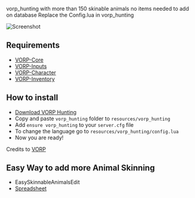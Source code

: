 vorp_hunting with more than 150 skinable animals 
no items needed to add on database 
Replace the Config.lua in vorp_hunting 

![Screenshot](https://user-images.githubusercontent.com/98257031/209950422-f93866c7-25e2-4a99-9ae8-d7b41fd04cf4.png)



## Requirements
- [VORP-Core](https://github.com/VORPCORE/VORP-Core/releases)
- [VORP-Inputs](https://github.com/VORPCORE/VORP-Inputs/releases)
- [VORP-Character](https://github.com/VORPCORE/VORP-Character/releases)
- [VORP-Inventory](https://github.com/VORPCORE/VORP-Inventory/releases)

## How to install
* [Download VORP Hunting](https://github.com/VORPCORE/VORP-Hunting)
* Copy and paste ```vorp_hunting``` folder to ```resources/vorp_hunting```
* Add ```ensure vorp_hunting``` to your ```server.cfg``` file
* To change the language go to ```resources/vorp_hunting/config.lua```
* Now you are ready!

Credits to [VORP](https://github.com/VORPCORE)

## Easy Way to add more Animal Skinning
- EasySkinnableAnimalsEdit 
- [Spreadsheet](https://docs.google.com/spreadsheets/d/1d9VQXdl8JS76N6OFf541MN1R0XMHI2f9PHPLiJapru8/edit?usp=sharing)
